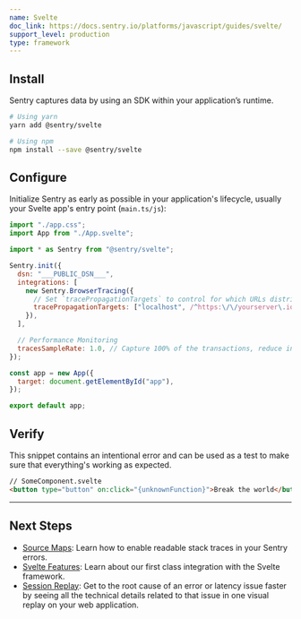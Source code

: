 ```yaml
---
name: Svelte
doc_link: https://docs.sentry.io/platforms/javascript/guides/svelte/
support_level: production
type: framework
---
```


## Install

Sentry captures data by using an SDK within your application’s runtime.

```bash
# Using yarn
yarn add @sentry/svelte

# Using npm
npm install --save @sentry/svelte
```

## Configure

Initialize Sentry as early as possible in your application's lifecycle, usually your Svelte app's entry point (`main.ts/js`):

```javascript
import "./app.css";
import App from "./App.svelte";

import * as Sentry from "@sentry/svelte";

Sentry.init({
  dsn: "___PUBLIC_DSN___",
  integrations: [
    new Sentry.BrowserTracing({
      // Set `tracePropagationTargets` to control for which URLs distributed tracing should be enabled
      tracePropagationTargets: ["localhost", /^https:\/\/yourserver\.io\/api/],
    }),
  ],

  // Performance Monitoring
  tracesSampleRate: 1.0, // Capture 100% of the transactions, reduce in production!
});

const app = new App({
  target: document.getElementById("app"),
});

export default app;
```

## Verify

This snippet contains an intentional error and can be used as a test to make sure that everything's working as expected.

```html
// SomeComponent.svelte
<button type="button" on:click="{unknownFunction}">Break the world</button>
```

---

## Next Steps

- [Source Maps](https://docs.sentry.io/platforms/javascript/guides/svelte/sourcemaps/): Learn how to enable readable stack traces in your Sentry errors.
- [Svelte Features](https://docs.sentry.io/platforms/javascript/guides/svelte/features/): Learn about our first class integration with the Svelte framework.
- [Session Replay](https://docs.sentry.io/platforms/javascript/guides/svelte/session-replay/): Get to the root cause of an error or latency issue faster by seeing all the technical details related to that issue in one visual replay on your web application.
